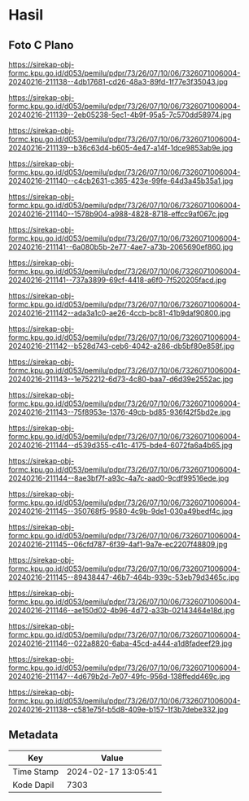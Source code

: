 # Hasil

## Foto C Plano

https://sirekap-obj-formc.kpu.go.id/d053/pemilu/pdpr/73/26/07/10/06/7326071006004-20240216-211138--4db17681-cd26-48a3-89fd-1f77e3f35043.jpg

https://sirekap-obj-formc.kpu.go.id/d053/pemilu/pdpr/73/26/07/10/06/7326071006004-20240216-211139--2eb05238-5ec1-4b9f-95a5-7c570dd58974.jpg

https://sirekap-obj-formc.kpu.go.id/d053/pemilu/pdpr/73/26/07/10/06/7326071006004-20240216-211139--b36c63d4-b605-4e47-a14f-1dce9853ab9e.jpg

https://sirekap-obj-formc.kpu.go.id/d053/pemilu/pdpr/73/26/07/10/06/7326071006004-20240216-211140--c4cb2631-c365-423e-99fe-64d3a45b35a1.jpg

https://sirekap-obj-formc.kpu.go.id/d053/pemilu/pdpr/73/26/07/10/06/7326071006004-20240216-211140--1578b904-a988-4828-8718-effcc9af067c.jpg

https://sirekap-obj-formc.kpu.go.id/d053/pemilu/pdpr/73/26/07/10/06/7326071006004-20240216-211141--6a080b5b-2e77-4ae7-a73b-2065690ef860.jpg

https://sirekap-obj-formc.kpu.go.id/d053/pemilu/pdpr/73/26/07/10/06/7326071006004-20240216-211141--737a3899-69cf-4418-a6f0-7f520205facd.jpg

https://sirekap-obj-formc.kpu.go.id/d053/pemilu/pdpr/73/26/07/10/06/7326071006004-20240216-211142--ada3a1c0-ae26-4ccb-bc81-41b9daf90800.jpg

https://sirekap-obj-formc.kpu.go.id/d053/pemilu/pdpr/73/26/07/10/06/7326071006004-20240216-211142--b528d743-ceb6-4042-a286-db5bf80e858f.jpg

https://sirekap-obj-formc.kpu.go.id/d053/pemilu/pdpr/73/26/07/10/06/7326071006004-20240216-211143--1e752212-6d73-4c80-baa7-d6d39e2552ac.jpg

https://sirekap-obj-formc.kpu.go.id/d053/pemilu/pdpr/73/26/07/10/06/7326071006004-20240216-211143--75f8953e-1376-49cb-bd85-936f42f5bd2e.jpg

https://sirekap-obj-formc.kpu.go.id/d053/pemilu/pdpr/73/26/07/10/06/7326071006004-20240216-211144--d539d355-c41c-4175-bde4-6072fa6a4b65.jpg

https://sirekap-obj-formc.kpu.go.id/d053/pemilu/pdpr/73/26/07/10/06/7326071006004-20240216-211144--8ae3bf7f-a93c-4a7c-aad0-9cdf99516ede.jpg

https://sirekap-obj-formc.kpu.go.id/d053/pemilu/pdpr/73/26/07/10/06/7326071006004-20240216-211145--350768f5-9580-4c9b-9de1-030a49bedf4c.jpg

https://sirekap-obj-formc.kpu.go.id/d053/pemilu/pdpr/73/26/07/10/06/7326071006004-20240216-211145--06cfd787-6f39-4af1-9a7e-ec2207f48809.jpg

https://sirekap-obj-formc.kpu.go.id/d053/pemilu/pdpr/73/26/07/10/06/7326071006004-20240216-211145--89438447-46b7-464b-939c-53eb79d3465c.jpg

https://sirekap-obj-formc.kpu.go.id/d053/pemilu/pdpr/73/26/07/10/06/7326071006004-20240216-211146--ae150d02-4b96-4d72-a33b-02143464e18d.jpg

https://sirekap-obj-formc.kpu.go.id/d053/pemilu/pdpr/73/26/07/10/06/7326071006004-20240216-211146--022a8820-6aba-45cd-a444-a1d8fadeef29.jpg

https://sirekap-obj-formc.kpu.go.id/d053/pemilu/pdpr/73/26/07/10/06/7326071006004-20240216-211147--4d679b2d-7e07-49fc-956d-138ffedd469c.jpg

https://sirekap-obj-formc.kpu.go.id/d053/pemilu/pdpr/73/26/07/10/06/7326071006004-20240216-211138--c581e75f-b5d8-409e-b157-1f3b7debe332.jpg


## Metadata

| Key        | Value               |
| ---------- | ------------------- |
| Time Stamp | 2024-02-17 13:05:41 |
| Kode Dapil | 7303                |




